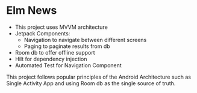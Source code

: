 # Elm News

- This project uses MVVM architecture
- Jetpack Components:
  - Navigation to navigate between different screens
  - Paging to paginate results from db
- Room db to offer offline support
- Hilt for dependency injection
- Automated Test for Navigation Component

This project follows popular principles of the Android Architecture such as Single Activity App and using Room db as the single source of truth.
